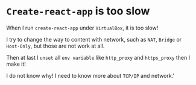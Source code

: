 `Create-react-app` is too slow
============================

When I run `create-react-app` under `VirtualBox`, it is too slow!

I try to change the way to content with network, such as `NAT`, `Bridge` or
`Host-Only`, but those are not work at all.

Then at last I `unset` all `env variable` like `http_proxy` and `https_proxy`
then I make it!

I do not know why! I need to know more about `TCP/IP` and network.'
